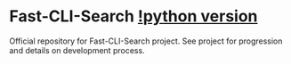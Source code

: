 # Fast-CLI-Search                                     [!python version](https://img.shields.io/badge/3.7.3-Python-Green.svg "Logo")
Official repository for Fast-CLI-Search project.
See project for progression and details on development process.


